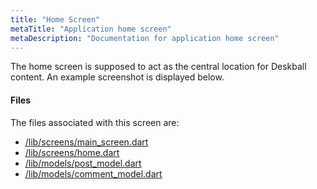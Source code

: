 ```yaml
---
title: "Home Screen"
metaTitle: "Application home screen"
metaDescription: "Documentation for application home screen"
---
```


The home screen is supposed to act as the central location for Deskball content. An example screenshot is displayed below. 

#### Files
The files associated with this screen are:

- [/lib/screens/main_screen.dart]()
- [/lib/screens/home.dart]()
- [/lib/models/post_model.dart]()
- [/lib/models/comment_model.dart]()